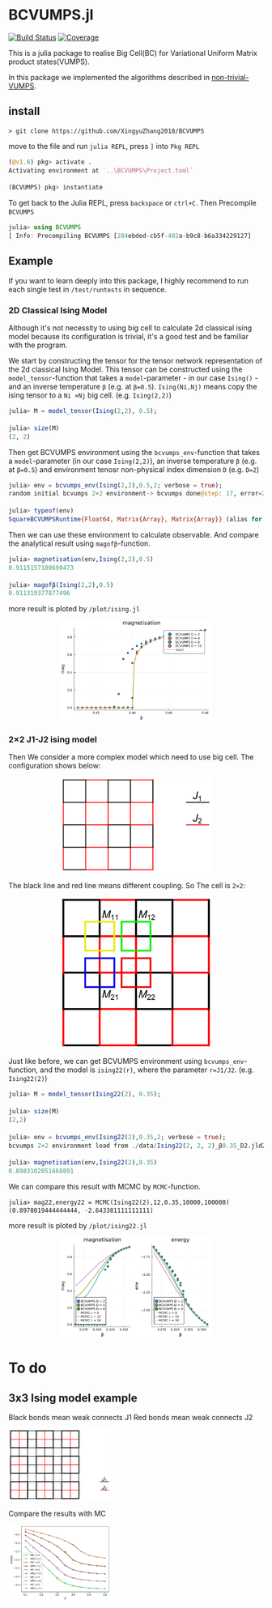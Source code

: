 # BCVUMPS.jl

[![Build Status](https://travis-ci.com/XingyuZhang2018/BCVUMPS.jl.svg?branch=dev)](https://travis-ci.com/XingyuZhang2018/BCVUMPS.jl)
[![Coverage](https://codecov.io/gh/XingyuZhang2018/BCVUMPS.jl/branch/master/graph/badge.svg)](https://codecov.io/gh/XingyuZhang2018/BCVUMPS.jl)

This is a julia package to realise Big Cell(BC) for Variational Uniform Matrix product states(VUMPS). 

In this package we implemented the algorithms described in [non-trivial-VUMPS](https://arxiv.org/abs/2003.01142).

## install
```shell
> git clone https://github.com/XingyuZhang2018/BCVUMPS
```
move to the file and run `julia REPL`, press `]` into `Pkg REPL`
```julia
(@v1.6) pkg> activate .
Activating environment at `..\BCVUMPS\Project.toml`

(BCVUMPS) pkg> instantiate
```
To get back to the Julia REPL, press `backspace` or `ctrl+C`. Then Precompile `BCVUMPS`
```julia
julia> using BCVUMPS
[ Info: Precompiling BCVUMPS [284ebded-cb5f-402a-b9c8-b6a334229127]
```
## Example
If you want to learn deeply into this package, I highly recommend to run each single test in `/test/runtests` in sequence.

### 2D Classical Ising Model
Although it's not necessity to using big cell to calculate 2d classical ising model because its configuration is trivial, it's a good test and be familiar with the program.

We start by constructing the tensor for the tensor network representation of the 2d classical Ising Model.
This tensor can be constructed using the `model_tensor`-function that takes a `model`-parameter - in our case `Ising()` - and an inverse temperature `β` (e.g. at `β=0.5`). `Ising(Ni,Nj)` means copy the ising tensor to a `Ni ×Nj` big cell. (e.g. `Ising(2,2)`)
```julia
julia> M = model_tensor(Ising(2,2), 0.5);

julia> size(M)
(2, 2)
```
Then get BCVUMPS environment using the `bcvumps_env`-function that takes a `model`-parameter (in our case `Ising(2,2)`), an inverse temperature `β` (e.g. at `β=0.5`) and environment tenosr non-physical index dimension `D` (e.g. `D=2`)
```julia
julia> env = bcvumps_env(Ising(2,2),0.5,2; verbose = true);
random initial bcvumps 2×2 environment-> bcvumps done@step: 17, error=2.5299146055872387e-11

julia> typeof(env)
SquareBCVUMPSRuntime{Float64, Matrix{Array}, Matrix{Array}} (alias for BCVUMPSRuntime{SquareLattice, Float64, 4, Array{Array, 2}, Array{Array, 2}})
```
Then we can use these environment to calculate observable. And compare the analytical result using `magofβ`-function.
```julia
julia> magnetisation(env,Ising(2,2),0.5)
0.9115157109690473

julia> magofβ(Ising(2,2),0.5)
0.911319377877496
```
more result is ploted by `/plot/ising.jl`
<div align="center"><img src="./plot/2Disingmag.svg" width="300px" alt="2Disingmag" div></div>

### 2×2 J1-J2 ising model
Then We consider a more complex model which need to use big cell. The configuration shows below:
 <div align="center"><img src="./figure/J1-J2-2x2.png" width="300px" alt="2Disingmag" div></div>

 The black line and red line means different coupling. So The cell is `2×2`:
  <div align="center"><img src="./figure/4M.png" width="300px" alt="2Disingmag" div></div>

Just like before, we can get BCVUMPS environment using `bcvumps_env`-function, and the model is `ising22(r)`, where the parameter `r=J1/J2`. (e.g. `Ising22(2)`)
```julia
julia> M = model_tensor(Ising22(2), 0.35);

julia> size(M)
(2,2)

julia> env = bcvumps_env(Ising22(2),0.35,2; verbose = true);
bcvumps 2×2 environment load from ./data/Ising22(2, 2, 2)_β0.35_D2.jld2 -> bcvumps done@step: 20, error=4.866624267867332e-11

julia> magnetisation(env,Ising22(2),0.35)
0.8983102051668891
```
We can compare this result with MCMC by `MCMC`-function.
```
julia> mag22,energy22 = MCMC(Ising22(2),12,0.35,10000,100000)
(0.8978019444444444, -2.643381111111111)
```
more result is ploted by `/plot/ising22.jl`
<div align="center"><img src="./plot/Ising22(2, 2, 2).svg" width="300px" alt="2Disingmag" div></div>

# To do
## 3x3 Ising model example
Black bonds mean weak connects J1
Red bonds mean weak connects J2

<img src="figure/1.png" width="40%">

Compare the results with MC

<img src="plot/3x3.png" width="40%">
